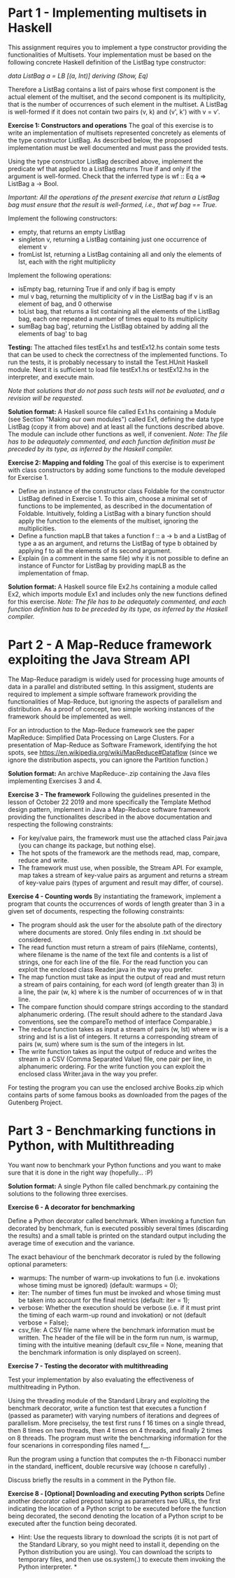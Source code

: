 # Part 1 - Implementing multisets in Haskell

This assignment requires you to implement a type constructor providing the functionalities of Multisets. Your implementation must be based on the following concrete Haskell definition of the ListBag type constructor:

*data ListBag a = LB [(a, Int)]*
  *deriving (Show, Eq)*
  
Therefore a ListBag contains a list of pairs whose first component is the actual element of the multiset, and the second component is its multiplicity, that is the number of occurrences of such element in the multiset. A ListBag is well-formed if it does not contain two pairs (v, k) and (v', k') with v = v'.

**Exercise 1: Constructors and operations**
The goal of this exercise is to write an implementation of multisets represented concretely as elements of the type constructor ListBag. As described below, the proposed implementation must be well documented and must pass the provided tests.

Using the type constructor ListBag described above, implement the predicate wf that applied to a ListBag returns True if and only if the argument is well-formed. Check that the inferred type is wf :: Eq a => ListBag a -> Bool.

*Important: All the operations of the present exercise that return a ListBag bag must ensure that the result is well-formed, i.e., that wf bag == True.*

Implement the following constructors:
- empty, that returns an empty ListBag
- singleton v, returning a ListBag containing just one occurrence of element v
- fromList lst, returning a ListBag containing all and only the elements of lst, each with the right multiplicity

Implement the following operations:
- isEmpty bag, returning True if and only if bag is empty
- mul v bag, returning the multiplicity of v in the ListBag bag if v is an element of bag, and 0 otherwise
- toList bag, that returns a list containing all the elements of the ListBag bag, each one repeated a number of times equal to its multiplicity
- sumBag bag bag', returning the ListBag obtained by adding all the elements of bag' to bag

**Testing:** The attached files testEx1.hs and testEx12.hs contain some tests that can be used to check the correctness of the implemented functions. To run the tests, it is probably necessary to install the Test.HUnit Haskell module. Next it is sufficient to load file testEx1.hs or testEx12.hs in the interpreter, and execute main.

*Note that solutions that do not pass such tests will not be evaluated, and a revision will be requested.*

**Solution format:** A Haskell source file called Ex1.hs containing a Module (see Section "Making our own modules") called Ex1, defining the data type ListBag (copy it from above) and at least all the functions described above. The module can include other functions as well, if convenient. *Note: The file has to be adequately commented, and each function definition must be preceded by its type, as inferred by the Haskell compiler.*



**Exercise 2: Mapping and folding**
The goal of this exercise is to experiment with class constructors by adding some functions to the module developed for Exercise 1.

- Define an instance of the constructor class Foldable for the constructor ListBag defined in Exercise 1. To this aim, choose a minimal set of functions to be implemented, as described in the documentation of Foldable. Intuitively, folding a ListBag with a binary function should apply the function to the elements of the multiset, ignoring the multiplicities.
- Define a function mapLB that takes a function f :: a -> b and a ListBag of type a as an argument, and returns the ListBag of type b obtained by applying f to all the elements of its second argument.
- Explain (in a comment in the same file) why it is not possible to define an instance of Functor for ListBag by providing mapLB as the implementation of fmap.

**Solution format:** A Haskell source file Ex2.hs containing a module called Ex2, which imports module Ex1 and includes only the new functions defined for this exercise. *Note: The file has to be adequately commented, and each function definition has to be preceded by its type, as inferred by the Haskell compiler.*



# Part 2 - A Map-Reduce framework exploiting the Java Stream API

The Map-Reduce paradigm is widely used for processing huge amounts of data in a parallel and distributed setting. In this assigment, students are required to implement a simple software framework providing the functionalities of Map-Reduce, but ignoring the aspects of parallelism and distribution. As a proof of concept, two simple working instances of the framework should be implemented as well.

For an introduction to the Map-Reduce framework see the paper MapReduce: Simplified Data Processing on Large Clusters. For a presentation of Map-Reduce as Software Framework, identifying the hot spots, see https://en.wikipedia.org/wiki/MapReduce#Dataflow (since we ignore the distribution aspects, you can ignore the Partition function.)

**Solution format:** An archive MapReduce-<yourSurname>.zip containing the Java files implementing Exercises 3 and 4.


**Exercise 3 - The framework**
Following the guidelines presented in the lesson of October 22 2019 and more specifically the Template Method design pattern, implement in Java a Map-Reduce software framework providing the functionalites described in the above documentation and respecting the following constraints:

- For key/value pairs, the framework must use the attached class Pair.java (you can change its package, but nothing else).
- The hot spots of the framework are the methods read, map, compare, reduce and write.
- The framework must use, when possible, the Stream API. For example, map takes a stream of key-value pairs as argument and returns a stream of key-value pairs (types of argument and result may differ, of course).


**Exercise 4 - Counting words**
By instantiating the framework, implement a program that counts the occurrences of words of length greater than 3 in a given set of documents, respecting the following constraints:

- The program should ask the user for the absolute path of the directory where documents are stored. Only files ending in .txt should be considered.
- The read function must return a stream of pairs (fileName, contents), where filename is the name of the text file and contents is a list of strings, one for each line of the file. For the read function you can exploit the enclosed class Reader.java in the way you prefer.
- The map function must take as input the output of read and must return a stream of pairs containing, for each word (of length greater than 3) in a line, the pair (w, k) where k is the number of occurrences of w in that line.
- The compare function should compare strings according to the standard alphanumeric ordering. (The result should adhere to the standard Java conventions, see the compareTo method of interface Comparable.)
- The reduce function takes as input a stream of pairs (w, lst) where w is a string and lst is a list of integers. It returns a corresponding stream of pairs (w, sum) where sum is the sum of the integers in lst.
- The write function takes as input the output of reduce and writes the stream in a CSV (Comma Separated Value) file, one pair per line, in alphanumeric ordering. For the write function you can exploit the enclosed class Writer.java in the way you prefer.

For testing the program you can use the enclosed archive Books.zip which contains parts of some famous books as downloaded from the pages of the Gutenberg Project.



# Part 3 - Benchmarking functions in Python, with Multithreading

You want now to benchmark your Python functions and you want to make sure that it is done in the right way (hopefully… :P)

**Solution format:** A single Python file called benchmark.py containing the solutions to the following three exercises.


**Exercise 6 - A decorator for benchmarking**

Define a Python decorator called benchmark. When invoking a function fun decorated by benchmark, fun is executed possibly several times (discarding the results) and a small table is printed on the standard output including the average time of execution and the variance.

The exact behaviour of the benchmark decorator is ruled by the following optional parameters:

- warmups: The number of warm-up invokations to fun (i.e. invokations whose timing must be ignored) (default: warmups = 0);
- iter: The number of times fun must be invoked and whose timing must be taken into account for the final metrics (default: iter = 1);
- verbose: Whether the execution should be verbose (i.e. if it must print the timing of each warm-up round and invokation) or not (default verbose = False);
- csv_file: A CSV file name where the benchmark information must be written. The header of the file will be in the form run num, is warmup, timing with the intuitive meaning (default csv_file = None, meaning that the benchmark information is only displayed on screen).


**Exercise 7 - Testing the decorator with multithreading**

Test your implementation by also evaluating the effectiveness of multhitreading in Python.

Using the threading module of the Standard Library and exploiting the benchmark decorator, write a function test that executes a function f (passed as parameter) with varying numbers of iterations and degrees of parallelism. More preciselsy, the test first runs f 16 times on a single thread, then 8 times on two threads, then 4 times on 4 threads, and finally 2 times on 8 threads. The program must write the benchmarking information for the four scenarions in corresponding files named f_<numthreads>_<numiterations>.

Run the program using a function that computes the n-th Fibonacci number in the standard, inefficent, double recursive way (choose n carefully) .

Discuss briefly the results in a comment in the Python file.

**Exercise 8 - [Optional] Downloading and executing Python scripts**
Define another decorator called prepost taking as parameters two URLs, the first indicating the location of a Python script to be executed before the function being decorated, the second denoting the location of a Python script to be executed after the function being decorated.

* Hint: Use the requests library to download the scripts (it is not part of the Standard Library, so you might need to install it, depending on the Python distribution you are using). You can download the scripts to temporary files, and then use os.system(.) to execute them invoking the Python interpreter. *

